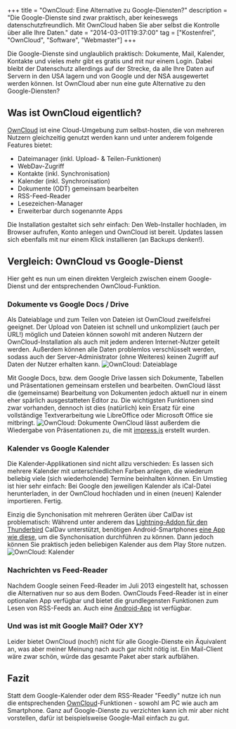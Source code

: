 +++
title       = "OwnCloud: Eine Alternative zu Google-Diensten?"
description = "Die Google-Dienste sind zwar praktisch, aber keineswegs datenschutzfreundlich. Mit OwnCloud haben Sie aber selbst die Kontrolle über alle Ihre Daten."
date        = "2014-03-01T19:37:00"
tag         = ["Kostenfrei", "OwnCloud", "Software", "Webmaster"]
+++

Die Google-Dienste sind unglaublich praktisch: Dokumente, Mail, Kalender, Kontakte und vieles mehr gibt es gratis und mit nur einem Login. Dabei bleibt der Datenschutz allerdings auf der Strecke, da alle Ihre Daten auf Servern in den USA lagern und von Google und der NSA ausgewertet werden können. Ist OwnCloud aber nun eine gute Alternative zu den Google-Diensten?

<!--more-->

## Was ist OwnCloud eigentlich?
[OwnCloud](http://owncloud.org/) ist eine Cloud-Umgebung zum selbst-hosten, die von mehreren Nutzern gleichzeitig genutzt werden kann und unter anderem folgende Features bietet: 

* Dateimanager (inkl. Upload- & Teilen-Funktionen)
* WebDav-Zugriff
* Kontakte (inkl. Synchronisation)
* Kalender (inkl. Synchronisation)
* Dokumente (ODT) gemeinsam bearbeiten
* RSS-Feed-Reader
* Lesezeichen-Manager
* Erweiterbar durch sogenannte Apps

Die Installation gestaltet sich sehr einfach: Den Web-Installer hochladen, im Browser aufrufen, Konto anlegen und OwnCloud ist bereit. Updates lassen sich ebenfalls mit nur einem Klick installieren (an Backups denken!).

## Vergleich: OwnCloud vs Google-Dienst
Hier geht es nun um einen direkten Vergleich zwischen einem Google-Dienst und der entsprechenden OwnCloud-Funktion.

### Dokumente vs Google Docs / Drive
Als Dateiablage und zum Teilen von Dateien ist OwnCloud zweifelsfrei geeignet. Der Upload von Dateien ist schnell und unkompliziert (auch per URL!) möglich und Dateien können sowohl mit anderen Nutzern der OwnCloud-Installation als auch mit jedem anderen Internet-Nutzer geteilt werden. Außerdem können alle Daten problemlos verschlüsselt werden, sodass auch der Server-Administrator (ohne Weiteres) keinen Zugriff auf Daten der Nutzer erhalten kann.
![OwnCloud: Dateiablage](/images/owncloud-eine-alternative-zu-google-diensten/Dateiablage.png)

Mit Google Docs, bzw. dem Google Drive lassen sich Dokumente, Tabellen und Präsentationen gemeinsam erstellen und bearbeiten. OwnCloud lässt die (gemeinsame) Bearbeitung von Dokumenten jedoch aktuell nur in einem eher spärlich ausgestatteten Editor zu. Die wichtigsten Funktionen sind zwar vorhanden, dennoch ist dies (natürlich) kein Ersatz für eine vollständige Textverarbeitung wie LibreOffice oder Microsoft Office sie mitbringt.
![OwnCloud: Dokumente](/images/owncloud-eine-alternative-zu-google-diensten/Dokument.png)
OwnCloud lässt außerdem die Wiedergabe von Präsentationen zu, die mit [impress.js](http://bartaz.github.io/impress.js) erstellt wurden.

### Kalender vs Google Kalender
Die Kalender-Applikationen sind nicht allzu verschieden: Es lassen sich mehrere Kalender mit unterschiedlichen Farben anlegen, die wiederum beliebig viele (sich wiederholende) Termine beinhalten können. Ein Umstieg ist hier sehr einfach: Bei Google den jeweiligen Kalender als iCal-Datei herunterladen, in der OwnCloud hochladen und in einen (neuen) Kalender importieren. Fertig.

Einzig die Synchonisation mit mehreren Geräten über CalDav ist problematisch: Während unter anderem das [Lightning-Addon für den Thunderbird](https://addons.mozilla.org/de/thunderbird/addon/lightning/) CalDav unterstützt, benötigen Android-Smartphones [eine App wie diese](https://play.google.com/store/apps/details?id=org.gege.caldavsyncadapter), um die Synchonisation durchführen zu können. Dann jedoch können Sie praktisch jeden beliebigen Kalender aus dem Play Store nutzen.
![OwnCloud: Kalender](/images/owncloud-eine-alternative-zu-google-diensten/Kalender.png)

### Nachrichten vs Feed-Reader
Nachdem Google seinen Feed-Reader im Juli 2013 eingestellt hat, schossen die Alternativen nur so aus dem Boden. OwnClouds Feed-Reader ist in einer optionalen App verfügbar und bietet die grundlegensten Funktionen zum Lesen von RSS-Feeds an. Auch eine [Android-App](https://play.google.com/store/apps/details?id=de.luhmer.owncloudnewsreader) ist verfügbar.

### Und was ist mit Google Mail? Oder XY?
Leider bietet OwnCloud (noch!) nicht für alle Google-Dienste ein Äquivalent an, was aber meiner Meinung nach auch gar nicht nötig ist. Ein Mail-Client wäre zwar schön, würde das gesamte Paket aber stark aufblähen.

## Fazit
Statt dem Google-Kalender oder dem RSS-Reader "Feedly" nutze ich nun die entsprechenden [OwnCloud](http://owncloud.org/)-Funktionen - sowohl am PC wie auch am Smartphone. Ganz auf Google-Dienste zu verzichten kann ich mir aber nicht vorstellen, dafür ist beispielsweise Google-Mail einfach zu gut.